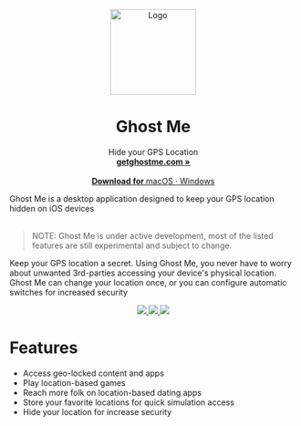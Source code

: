 <p align="center">
  <a href="#">
    
  </a>
  <p align="center">
   <img width="150" height="150" src="https://pbs.twimg.com/profile_images/1548477046392705027/Sg9DOhYd_400x400.jpg" alt="Logo">
  </p>
  <h1 align="center"><b>Ghost Me</b></h1>
  <p align="center">
  Hide your GPS Location
    <br />
    <a href="https://ghostme.app"><strong>getghostme.com »</strong></a>
    <br />
    <br />
    <a href="https://github.com/Ghost-Me/GhostMe/releases" target="_blank">
    <b>Download for </b>
    macOS
    ·
    Windows
    <br />
    </a>
  </p>
</p>
Ghost Me is a desktop application designed to keep your GPS location hidden on iOS devices
<br/>
<br/>

> NOTE: Ghost Me is under active development, most of the listed features are still experimental and subject to change.

Keep your GPS location a secret. Using Ghost Me, you never have to worry about unwanted 3rd-parties accessing your device's physical location. Ghost Me can change your location once, or you can configure automatic switches for increased security


<p align="center">
  <a href="https://twitter.com/getghostme">
    <img src="https://img.shields.io/badge/Twitter-00acee?logo=twitter&logoColor=white" />
  </a>
  <a href="https://instagram.com/getghostme">
    <img src="https://img.shields.io/badge/Instagram-E4405F?logo=instagram&logoColor=white" />
  </a>
  <img src="https://img.shields.io/static/v1?label=Stage&message=Beta&color=2BB4AB" />
  <br />
</p>

# Features
- Access geo-locked content and apps
- Play location-based games
- Reach more folk on location-based dating apps
- Store your favorite locations for quick simulation access
- Hide your location for increase security
